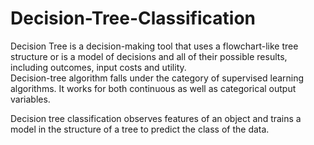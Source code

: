 # Decision-Tree-Classification
Decision Tree is a decision-making tool that uses a flowchart-like tree structure or is a model of decisions and all of their possible results, including outcomes, input costs and utility.  
Decision-tree algorithm falls under the category of supervised learning algorithms. It works for both continuous as well as categorical output variables. 

Decision tree classification observes features of an object and trains a model in the structure of a tree to predict the class of the data.
